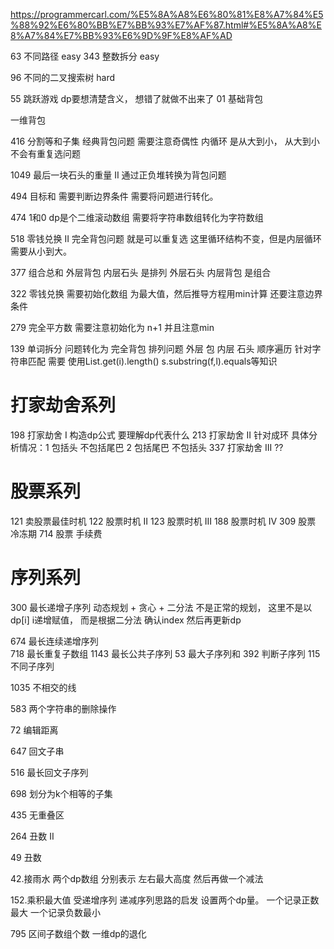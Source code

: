 https://programmercarl.com/%E5%8A%A8%E6%80%81%E8%A7%84%E5%88%92%E6%80%BB%E7%BB%93%E7%AF%87.html#%E5%8A%A8%E8%A7%84%E7%BB%93%E6%9D%9F%E8%AF%AD 

63 不同路径  easy
343 整数拆分 easy

96 不同的二叉搜索树 hard

55 跳跃游戏 dp要想清楚含义， 想错了就做不出来了
01 基础背包

一维背包

416 分割等和子集 经典背包问题 需要注意奇偶性 内循环 是从大到小， 从大到小 不会有重复选问题

1049 最后一块石头的重量 II 通过正负堆转换为背包问题

494 目标和 需要判断边界条件 需要将问题进行转化。

474 1和0  dp是个二维滚动数组  需要将字符串数组转化为字符数组 

518 零钱兑换 II 完全背包问题  就是可以重复选 这里循环结构不变，但是内层循环需要从小到大。

377 组合总和 外层背包 内层石头 是排列  外层石头 内层背包 是组合


322 零钱兑换  需要初始化数组 为最大值，然后推导方程用min计算 还要注意边界条件

279 完全平方数 需要注意初始化为 n+1  并且注意min 

139 单词拆分  问题转化为 完全背包 排列问题  外层 包 内层 石头 顺序遍历  针对字符串匹配 需要 使用List.get(i).length()        s.substring(f,l).equals等知识
#   打家劫舍系列
198 打家劫舍 I 构造dp公式 要理解dp代表什么
213 打家劫舍 II 针对成环 具体分析情况：1 包括头 不包括尾巴   2 包括尾巴 不包括头
337 打家劫舍 III ??

#   股票系列
121 卖股票最佳时机
122 股票时机 II
123 股票时机 III
188 股票时机 IV
309 股票 冷冻期
714 股票 手续费

#   序列系列
300 最长递增子序列
    动态规划 + 贪心 + 二分法
    不是正常的规划， 这里不是以dp[i] i递增赋值， 而是根据二分法 确认index 然后再更新dp

674 最长连续递增序列  
718 最长重复子数组
1143 最长公共子序列
53 最大子序列和
392 判断子序列
115 不同子序列


1035 不相交的线

583 两个字符串的删除操作

72 编辑距离

647 回文子串

516 最长回文子序列

698 划分为k个相等的子集

435 无重叠区

264 丑数 II

49 丑数

42.接雨水 两个dp数组 分别表示 左右最大高度 然后再做一个减法 


152.乘积最大值  受递增序列 递减序列思路的启发  设置两个dp量。 一个记录正数最大 一个记录负数最小

795 区间子数组个数   一维dp的退化